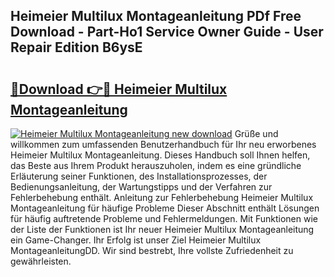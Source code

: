 ## Heimeier Multilux Montageanleitung PDf Free Download - Part-Ho1 Service Owner Guide - User Repair Edition B6ysE

# <h2><a href="http://df6hof1.blite.top/?on=Heimeier+Multilux+Montageanleitung">🔗Download 👉🔴 Heimeier Multilux Montageanleitung</a></h2>

[![Heimeier Multilux Montageanleitung new download](https://i.imgur.com/lujVjoI.png)](http://df6hof1.blite.top/?on=Heimeier+Multilux+Montageanleitung)
Grüße und willkommen zum umfassenden Benutzerhandbuch für Ihr neu erworbenes Heimeier Multilux Montageanleitung. Dieses Handbuch soll Ihnen helfen, das Beste aus Ihrem Produkt herauszuholen, indem es eine gründliche Erläuterung seiner Funktionen, des Installationsprozesses, der Bedienungsanleitung, der Wartungstipps und der Verfahren zur Fehlerbehebung enthält. Anleitung zur Fehlerbehebung Heimeier Multilux Montageanleitung für häufige Probleme Dieser Abschnitt enthält Lösungen für häufig auftretende Probleme und Fehlermeldungen. Mit Funktionen wie der Liste der Funktionen ist Ihr neuer Heimeier Multilux Montageanleitung ein Game-Changer. Ihr Erfolg ist unser Ziel Heimeier Multilux MontageanleitungDD. Wir sind bestrebt, Ihre vollste Zufriedenheit zu gewährleisten.
